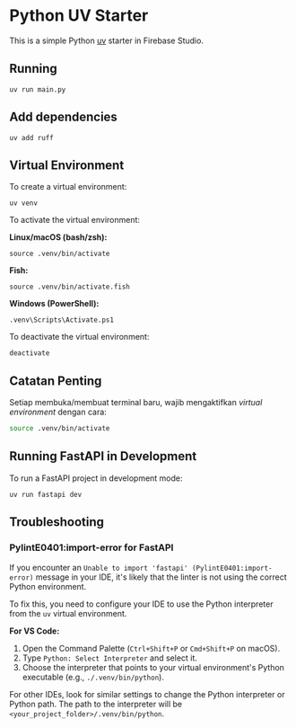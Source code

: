 # Python UV Starter

This is a simple Python [uv](https://docs.astral.uv) starter in Firebase Studio.

## Running

```
uv run main.py
```

## Add dependencies

```
uv add ruff
```

## Virtual Environment

To create a virtual environment:
```
uv venv
```

To activate the virtual environment:

**Linux/macOS (bash/zsh):**
```
source .venv/bin/activate
```

**Fish:**
```
source .venv/bin/activate.fish
```

**Windows (PowerShell):**
```
.venv\Scripts\Activate.ps1
```

To deactivate the virtual environment:
```
deactivate
```

## Catatan Penting

Setiap membuka/membuat terminal baru, wajib mengaktifkan *virtual environment* dengan cara:
```bash
source .venv/bin/activate
```

## Running FastAPI in Development

To run a FastAPI project in development mode:
```
uv run fastapi dev
```

## Troubleshooting

### PylintE0401:import-error for FastAPI

If you encounter an `Unable to import 'fastapi' (PylintE0401:import-error)` message in your IDE, it's likely that the linter is not using the correct Python environment.

To fix this, you need to configure your IDE to use the Python interpreter from the `uv` virtual environment.

**For VS Code:**

1.  Open the Command Palette (`Ctrl+Shift+P` or `Cmd+Shift+P` on macOS).
2.  Type `Python: Select Interpreter` and select it.
3.  Choose the interpreter that points to your virtual environment's Python executable (e.g., `./.venv/bin/python`).

For other IDEs, look for similar settings to change the Python interpreter or Python path. The path to the interpreter will be `<your_project_folder>/.venv/bin/python`.
